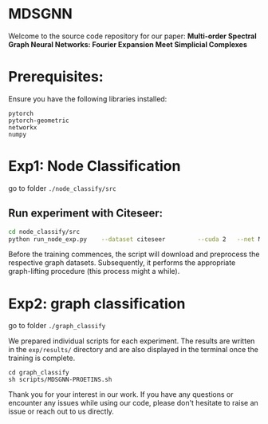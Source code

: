 # MDSGNN

Welcome to the source code repository for our paper: **Multi-order Spectral Graph Neural Networks: Fourier Expansion Meet Simplicial Complexes**


# Prerequisites:
Ensure you have the following libraries installed:
```
pytorch
pytorch-geometric
networkx
numpy
```



# Exp1: Node Classification 
go to folder `./node_classify/src`

## Run experiment with Citeseer:


```sh
cd node_classify/src
python run_node_exp.py    --dataset citeseer         --cuda 2   --net MDSGNN        --Order 2    --lr 0.005      --dropout 0.7  --weight_decay 5e-3  --alpha 0.5

```

Before the training commences, the script will download and preprocess the respective graph datasets. 
Subsequently, it performs the appropriate graph-lifting procedure (this process might a while).


# Exp2: graph classification
go to folder `./graph_classify`

We prepared individual scripts for each experiment. The results are written in the
`exp/results/` directory and are also displayed in the terminal once the training is
complete. 
```shell
cd graph_classify
sh scripts/MDSGNN-PROETINS.sh
```


 
Thank you for your interest in our work. If you have any questions or encounter any issues while using our code, please don't hesitate to raise an issue or reach out to us directly.


